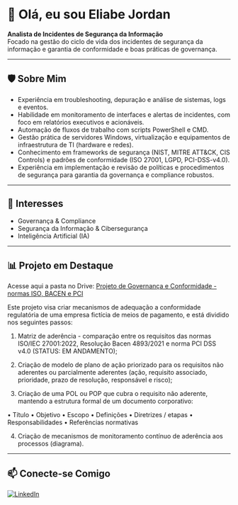 # 👋 Olá, eu sou Eliabe Jordan

**Analista de Incidentes de Segurança da Informação**  
Focado na gestão do ciclo de vida dos incidentes de segurança da informação e garantia de conformidade e boas práticas de governança.

---

## 🛡️ Sobre Mim

- Experiência em troubleshooting, depuração e análise de sistemas, logs e eventos.
- Habilidade em monitoramento de interfaces e alertas de incidentes, com foco em relatórios executivos e acionáveis.
- Automação de fluxos de trabalho com scripts PowerShell e CMD.
- Gestão prática de servidores Windows, virtualização e equipamentos de infraestrutura de TI (hardware e redes).
- Conhecimento em frameworks de segurança (NIST, MITRE ATT&CK, CIS Controls) e padrões de conformidade (ISO 27001, LGPD, PCI-DSS-v4.0).
- Experiência em implementação e revisão de políticas e procedimentos de segurança para garantia da governança e compliance robustos.

---

## 🚀 Interesses

- Governança & Compliance
- Segurança da Informação & Cibersegurança
- Inteligência Artificial (IA)

---

## 📊 Projeto em Destaque

Acesse aqui a pasta no Drive: [Projeto de Governança e Conformidade - normas ISO, BACEN e PCI](https://drive.google.com/drive/folders/1Ks69LUVA6VHjE6JW1lWA93a7vcyy8yrn?usp=drive_link)

Este projeto visa criar mecanismos de adequação a conformidade regulatória de uma empresa fictícia de meios de pagamento, e está dividido nos seguintes passos:

1. Matriz de aderência - comparação entre os requisitos das normas ISO/IEC 27001:2022, Resolução Bacen 4893/2021 e norma PCI DSS v4.0 (STATUS: EM ANDAMENTO);

2. Criação de modelo de plano de ação priorizado para os requisitos não aderentes ou parcialmente aderentes (ação, requisito associado, prioridade, prazo de resolução, responsável e risco);

3. Criação de uma POL ou POP que cubra o requisito não aderente, mantendo a estrutura formal de um documento corporativo: 

• Título
• Objetivo
• Escopo
• Definições
• Diretrizes / etapas
• Responsabilidades
• Referências normativas

4. Criação de mecanismos de monitoramento contínuo de aderência aos processos (diagrama).

---

## 📫 Conecte-se Comigo

[![LinkedIn](https://img.shields.io/badge/LinkedIn-Eliabe%20Jordan-blue?logo=linkedin&style=flat-square)](https://www.linkedin.com/in/eliabe-jordan)
